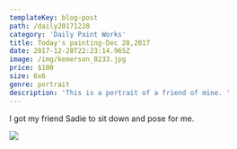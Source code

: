 ```yaml
---
templateKey: blog-post
path: /daily20171228
category: 'Daily Paint Works'
title: Today's painting-Dec 28,2017
date: 2017-12-28T22:23:14.965Z
image: /img/kemerson_0233.jpg
price: $100
size: 6x6
genre: portrait
description: 'This is a portrait of a friend of mine. '
---
```

I got my friend Sadie to sit down and pose for me.

![](/img/kemerson_0233.jpg)
